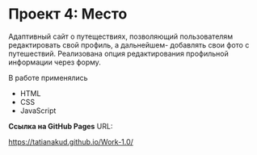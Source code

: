 # Проект 4: Место

Адаптивный сайт о путеществиях, позволяющий пользователям редактировать свой профиль, а дальнейшем- добавлять свои фото с путешествий.
Реализована опция редактирования профильной информации через форму.

В работе применялись 
* HTML
* CSS
* JavaScript


**Ссылка на GitHub Pages**
URL:

https://tatianakud.github.io/Work-1.0/
